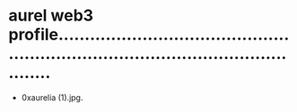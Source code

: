 # aurel web3 profile.........................................................................................................
- 0xaurelia (1).jpg.
